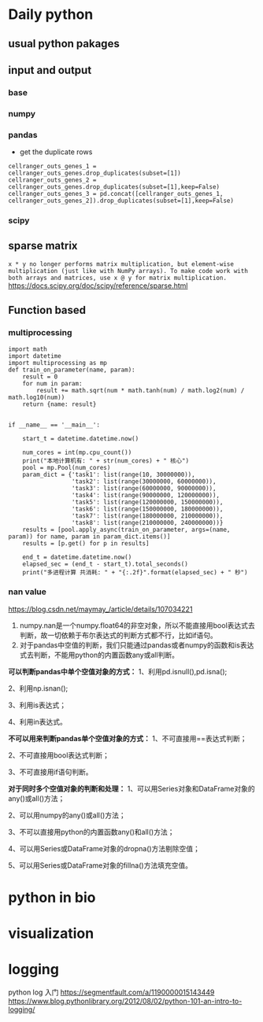 # Daily python
## usual python pakages

## input and output
### base
### numpy
### pandas

- get the duplicate rows
```
cellranger_outs_genes_1 = cellranger_outs_genes.drop_duplicates(subset=[1])
cellranger_outs_genes_2 = cellranger_outs_genes.drop_duplicates(subset=[1],keep=False)
cellranger_outs_genes_3 = pd.concat([cellranger_outs_genes_1, cellranger_outs_genes_2]).drop_duplicates(subset=[1],keep=False)
```
### scipy
## sparse matrix

`x * y no longer performs matrix multiplication, but element-wise multiplication (just like with NumPy arrays). To make code work with both arrays and matrices, use x @ y for matrix multiplication.`
https://docs.scipy.org/doc/scipy/reference/sparse.html

## Function based 
### multiprocessing
```
import math
import datetime
import multiprocessing as mp
def train_on_parameter(name, param):
    result = 0
    for num in param:
        result += math.sqrt(num * math.tanh(num) / math.log2(num) / math.log10(num))
    return {name: result}


if __name__ == '__main__':

    start_t = datetime.datetime.now()

    num_cores = int(mp.cpu_count())
    print("本地计算机有: " + str(num_cores) + " 核心")
    pool = mp.Pool(num_cores)
    param_dict = {'task1': list(range(10, 30000000)),
                  'task2': list(range(30000000, 60000000)),
                  'task3': list(range(60000000, 90000000)),
                  'task4': list(range(90000000, 120000000)),
                  'task5': list(range(120000000, 150000000)),
                  'task6': list(range(150000000, 180000000)),
                  'task7': list(range(180000000, 210000000)),
                  'task8': list(range(210000000, 240000000))}
    results = [pool.apply_async(train_on_parameter, args=(name, param)) for name, param in param_dict.items()]
    results = [p.get() for p in results]

    end_t = datetime.datetime.now()
    elapsed_sec = (end_t - start_t).total_seconds()
    print("多进程计算 共消耗: " + "{:.2f}".format(elapsed_sec) + " 秒")

```

### nan value
https://blog.csdn.net/maymay_/article/details/107034221
1. numpy.nan是一个numpy.float64的非空对象，所以不能直接用bool表达式去判断，故一切依赖于布尔表达式的判断方式都不行，比如if语句。
2. 对于pandas中空值的判断，我们只能通过pandas或者numpy的函数和is表达式去判断，不能用python的内置函数any或all判断。


**可以判断pandas中单个空值对象的方式：**
1、利用pd.isnull(),pd.isna();

2、利用np.isnan();

3、利用is表达式；

4、利用in表达式。

**不可以用来判断pandas单个空值对象的方式：**
1、不可直接用==表达式判断；

2、不可直接用bool表达式判断；

3、不可直接用if语句判断。

**对于同时多个空值对象的判断和处理：**
1、可以用Series对象和DataFrame对象的any()或all()方法；

2、可以用numpy的any()或all()方法；

3、不可以直接用python的内置函数any()和all()方法；

4、可以用Series或DataFrame对象的dropna()方法剔除空值；

5、可以用Series或DataFrame对象的fillna()方法填充空值。



# python in bio


# visualization

# logging
python log 入门
https://segmentfault.com/a/1190000015143449
https://www.blog.pythonlibrary.org/2012/08/02/python-101-an-intro-to-logging/
